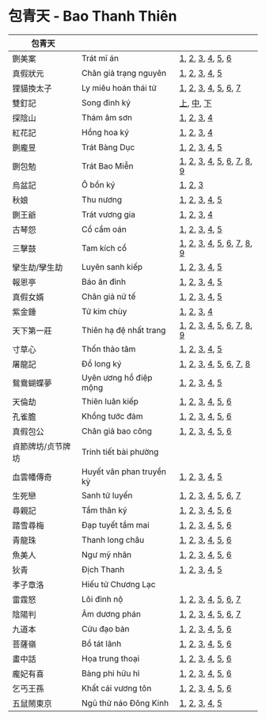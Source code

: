 # 包青天 - Bao Thanh Thiên

| 包青天 | | |
|---|---|---|
| 鍘美案 | Trát mĩ án | [1](https://www.youtube.com/watch?v=WYQEK43HukE&list=PL8MwjIpV5cFVyF8JWAAZuPeaX_4BM2J1m&index=1), [2](https://www.youtube.com/watch?v=tvSf7k3lYjo&list=PL8MwjIpV5cFVyF8JWAAZuPeaX_4BM2J1m&index=2), [3](https://www.youtube.com/watch?v=QdnE51jZucc&list=PL8MwjIpV5cFVyF8JWAAZuPeaX_4BM2J1m&index=3), [4](https://www.youtube.com/watch?v=UfXvVvGckn8&list=PL8MwjIpV5cFVyF8JWAAZuPeaX_4BM2J1m&index=4), [5](https://www.youtube.com/watch?v=mhq-B0mKFq4&list=PL8MwjIpV5cFVyF8JWAAZuPeaX_4BM2J1m&index=5), [6](https://www.youtube.com/watch?v=r_h0kIKOMCY&list=PL8MwjIpV5cFVyF8JWAAZuPeaX_4BM2J1m&index=10) |
| 真假狀元 | Chân giả trạng nguyên | [1](https://www.youtube.com/watch?v=RKvPzozasig&list=PL8MwjIpV5cFVyF8JWAAZuPeaX_4BM2J1m&index=6), [2](https://www.youtube.com/watch?v=G96A1SPb1T8&list=PL8MwjIpV5cFVyF8JWAAZuPeaX_4BM2J1m&index=7), [3](https://www.youtube.com/watch?v=RpwBKqy_WlQ&list=PL8MwjIpV5cFVyF8JWAAZuPeaX_4BM2J1m&index=8), [4](https://www.youtube.com/watch?v=NsL1BgQ2OKk&list=PL8MwjIpV5cFVyF8JWAAZuPeaX_4BM2J1m&index=9), [5](https://www.youtube.com/watch?v=Ne71neVREJc&list=PL8MwjIpV5cFVyF8JWAAZuPeaX_4BM2J1m&index=11) |
| 狸貓換太子 | Ly miêu hoán thái tử | [1](https://www.youtube.com/watch?v=tPXwUFgvF-4&list=PL8MwjIpV5cFVyF8JWAAZuPeaX_4BM2J1m&index=12), [2](https://www.youtube.com/watch?v=QfpBN1roi6s&list=PL8MwjIpV5cFVyF8JWAAZuPeaX_4BM2J1m&index=13), [3](https://www.youtube.com/watch?v=J6kvSTKSXw4&list=PL8MwjIpV5cFVyF8JWAAZuPeaX_4BM2J1m&index=14), [4](https://www.youtube.com/watch?v=8Zt0EE4FVeU&list=PL8MwjIpV5cFVyF8JWAAZuPeaX_4BM2J1m&index=15), [5](https://www.youtube.com/watch?v=PWW9UpccRps&list=PL8MwjIpV5cFVyF8JWAAZuPeaX_4BM2J1m&index=16), [6](https://www.youtube.com/watch?v=sxd2m2JB0IM&list=PL8MwjIpV5cFVyF8JWAAZuPeaX_4BM2J1m&index=17), [7](https://www.youtube.com/watch?v=JThH_EiCqNE&list=PL8MwjIpV5cFVyF8JWAAZuPeaX_4BM2J1m&index=18) |
| 雙釘記 | Song đinh ký | [上](https://www.youtube.com/watch?v=XGJGURHDWDE&list=PL8MwjIpV5cFVyF8JWAAZuPeaX_4BM2J1m&index=19), [中](https://www.youtube.com/watch?v=uXAIkBltSLg&list=PL8MwjIpV5cFVyF8JWAAZuPeaX_4BM2J1m&index=20), [下](https://www.youtube.com/watch?v=dKUOiT4Fe1E&list=PL8MwjIpV5cFVyF8JWAAZuPeaX_4BM2J1m&index=21) |
| 探陰山 | Thám âm sơn | [1](https://www.youtube.com/watch?v=3uje2_CDHe0&list=PL8MwjIpV5cFVyF8JWAAZuPeaX_4BM2J1m&index=22), [2](https://www.youtube.com/watch?v=5alMSyjweFQ&list=PL8MwjIpV5cFVyF8JWAAZuPeaX_4BM2J1m&index=23), [3](https://www.youtube.com/watch?v=xsgormdUrs8&list=PL8MwjIpV5cFVyF8JWAAZuPeaX_4BM2J1m&index=24), [4](https://www.youtube.com/watch?v=wG1qCjR0agI&list=PL8MwjIpV5cFVyF8JWAAZuPeaX_4BM2J1m&index=25) |
| 紅花記 | Hồng hoa ký | [1](https://www.youtube.com/watch?v=sKYx9bBk2L4&list=PL8MwjIpV5cFVyF8JWAAZuPeaX_4BM2J1m&index=32), [2](https://www.youtube.com/watch?v=DlAVnHWCOUE&list=PL8MwjIpV5cFVyF8JWAAZuPeaX_4BM2J1m&index=33), [3](https://www.youtube.com/watch?v=9GeXxqt__eQ&list=PL8MwjIpV5cFVyF8JWAAZuPeaX_4BM2J1m&index=34), [4](https://www.youtube.com/watch?v=b2JrLu5UbQg&list=PL8MwjIpV5cFVyF8JWAAZuPeaX_4BM2J1m&index=35) |
| 鍘龐昱 | Trát Bàng Dục | [1](https://www.youtube.com/watch?v=t0-3XjeWrx8&list=PL8MwjIpV5cFVyF8JWAAZuPeaX_4BM2J1m&index=39), [2](https://www.youtube.com/watch?v=DHegaCl3NlE&list=PL8MwjIpV5cFVyF8JWAAZuPeaX_4BM2J1m&index=40), [3](https://www.youtube.com/watch?v=IV-z6o1T9Zc&list=PL8MwjIpV5cFVyF8JWAAZuPeaX_4BM2J1m&index=41), [4](https://www.youtube.com/watch?v=oMwdPZUe8wQ&list=PL8MwjIpV5cFVyF8JWAAZuPeaX_4BM2J1m&index=42), [5](https://www.youtube.com/watch?v=0hfiuCs-7z0&list=PL8MwjIpV5cFVyF8JWAAZuPeaX_4BM2J1m&index=43) |
| 鍘包勉 | Trát Bao Miễn | [1](https://www.youtube.com/watch?v=rv-31Fpi04A&list=PL8MwjIpV5cFVyF8JWAAZuPeaX_4BM2J1m&index=48), [2](https://www.youtube.com/watch?v=uYlHqmJy37o&list=PL8MwjIpV5cFVyF8JWAAZuPeaX_4BM2J1m&index=49), [3](https://www.youtube.com/watch?v=BxU6WVtaoGM&list=PL8MwjIpV5cFVyF8JWAAZuPeaX_4BM2J1m&index=50), [4](https://www.youtube.com/watch?v=uqtxmeYVeIY&list=PL8MwjIpV5cFVyF8JWAAZuPeaX_4BM2J1m&index=51), [5](https://www.youtube.com/watch?v=Wk9-HDQRUoY&list=PL8MwjIpV5cFVyF8JWAAZuPeaX_4BM2J1m&index=52), [6](https://www.youtube.com/watch?v=_rpF3JVhCac&list=PL8MwjIpV5cFVyF8JWAAZuPeaX_4BM2J1m&index=53), [7](https://www.youtube.com/watch?v=1QGSzKiLIbk&list=PL8MwjIpV5cFVyF8JWAAZuPeaX_4BM2J1m&index=54), [8](https://www.youtube.com/watch?v=eAgvXU59paY&list=PL8MwjIpV5cFVyF8JWAAZuPeaX_4BM2J1m&index=55), [9](https://www.youtube.com/watch?v=ydUJVAV1MyM&list=PL8MwjIpV5cFVyF8JWAAZuPeaX_4BM2J1m&index=56) |
| 烏盆記 | Ô bồn ký | [1](https://www.youtube.com/watch?v=5sWDyRUYJF8&list=PL8MwjIpV5cFVyF8JWAAZuPeaX_4BM2J1m&index=36), [2](https://www.youtube.com/watch?v=EAiwbaNJXDY&list=PL8MwjIpV5cFVyF8JWAAZuPeaX_4BM2J1m&index=37), [3](https://www.youtube.com/watch?v=sDXz28e4GKo&list=PL8MwjIpV5cFVyF8JWAAZuPeaX_4BM2J1m&index=38) | 
| 秋娘 | Thu nương | [1](https://www.youtube.com/watch?v=r83PdZ4oh5M&list=PL8MwjIpV5cFVyF8JWAAZuPeaX_4BM2J1m&index=71), [2](https://www.youtube.com/watch?v=Gk_UHpWU3Yk&list=PL8MwjIpV5cFVyF8JWAAZuPeaX_4BM2J1m&index=72), [3](https://www.youtube.com/watch?v=MKgYaICt2UA&list=PL8MwjIpV5cFVyF8JWAAZuPeaX_4BM2J1m&index=73), [4](https://www.youtube.com/watch?v=lOhjWxeDHqg&list=PL8MwjIpV5cFVyF8JWAAZuPeaX_4BM2J1m&index=74), [5](https://www.youtube.com/watch?v=DDYzBrJod7c&list=PL8MwjIpV5cFVyF8JWAAZuPeaX_4BM2J1m&index=75) | 
| 鍘王爺 | Trát vương gia | [1](https://www.youtube.com/watch?v=mWjTQ6NnTxU&list=PL8MwjIpV5cFVyF8JWAAZuPeaX_4BM2J1m&index=44), [2](https://www.youtube.com/watch?v=c4exhYVMhlo&list=PL8MwjIpV5cFVyF8JWAAZuPeaX_4BM2J1m&index=45), [3](https://www.youtube.com/watch?v=ZtB-IHD2aaY&list=PL8MwjIpV5cFVyF8JWAAZuPeaX_4BM2J1m&index=46), [4](https://www.youtube.com/watch?v=_A3TxxvEn3g&list=PL8MwjIpV5cFVyF8JWAAZuPeaX_4BM2J1m&index=47) |
| 古琴怨 | Cổ cầm oán | [1](https://www.youtube.com/watch?v=DGJBeIdCrr8&list=PL8MwjIpV5cFVyF8JWAAZuPeaX_4BM2J1m&index=57), [2](https://www.youtube.com/watch?v=TUQQHTd5KgU&list=PL8MwjIpV5cFVyF8JWAAZuPeaX_4BM2J1m&index=58), [3](https://www.youtube.com/watch?v=nP0SbRd47n0&list=PL8MwjIpV5cFVyF8JWAAZuPeaX_4BM2J1m&index=59), [4](https://www.youtube.com/watch?v=1DDgPsdtky4&list=PL8MwjIpV5cFVyF8JWAAZuPeaX_4BM2J1m&index=60), [5](https://www.youtube.com/watch?v=IRhM1bcK2NY&list=PL8MwjIpV5cFVyF8JWAAZuPeaX_4BM2J1m&index=61) | 
| 三擊鼓 | Tam kích cổ | [1](https://www.youtube.com/watch?v=VilM5Wv3Z3o&list=PL8MwjIpV5cFVyF8JWAAZuPeaX_4BM2J1m&index=62), [2](https://www.youtube.com/watch?v=d4TtZx2Qcw0&list=PL8MwjIpV5cFVyF8JWAAZuPeaX_4BM2J1m&index=63), [3](https://www.youtube.com/watch?v=C1rxaXAhJvU&list=PL8MwjIpV5cFVyF8JWAAZuPeaX_4BM2J1m&index=64), [4](https://www.youtube.com/watch?v=3Rj5Ga9Uj9I&list=PL8MwjIpV5cFVyF8JWAAZuPeaX_4BM2J1m&index=65), [5](https://www.youtube.com/watch?v=gkvQu5mzY5A&list=PL8MwjIpV5cFVyF8JWAAZuPeaX_4BM2J1m&index=66), [6](https://www.youtube.com/watch?v=h_Umb3MWHSY&list=PL8MwjIpV5cFVyF8JWAAZuPeaX_4BM2J1m&index=67), [7](https://www.youtube.com/watch?v=E576JvOCkW0&list=PL8MwjIpV5cFVyF8JWAAZuPeaX_4BM2J1m&index=68), [8](https://www.youtube.com/watch?v=KPcW1h5XTcU&list=PL8MwjIpV5cFVyF8JWAAZuPeaX_4BM2J1m&index=69), [9](https://www.youtube.com/watch?v=uJfDpWS-DSE&list=PL8MwjIpV5cFVyF8JWAAZuPeaX_4BM2J1m&index=70) | 
| 攣生劫/孿生劫 | Luyên sanh kiếp | [1](https://www.youtube.com/watch?v=oGV4HmcL51Q&list=PL8MwjIpV5cFVyF8JWAAZuPeaX_4BM2J1m&index=76), [2](https://www.youtube.com/watch?v=wWjD1LCnnEw&list=PL8MwjIpV5cFVyF8JWAAZuPeaX_4BM2J1m&index=77), [3](https://www.youtube.com/watch?v=jcOhtFf7yvo&list=PL8MwjIpV5cFVyF8JWAAZuPeaX_4BM2J1m&index=78), [4](https://www.youtube.com/watch?v=dsN_AECE-yY&list=PL8MwjIpV5cFVyF8JWAAZuPeaX_4BM2J1m&index=79), [5](https://www.youtube.com/watch?v=SEyY7kitNxQ&list=PL8MwjIpV5cFVyF8JWAAZuPeaX_4BM2J1m&index=80) | 
| 報恩亭 | Báo ân đình | [1](https://www.youtube.com/watch?v=dCdownUKlDc&list=PL8MwjIpV5cFVyF8JWAAZuPeaX_4BM2J1m&index=81), [2](https://www.youtube.com/watch?v=5M9j-8tvN9o&list=PL8MwjIpV5cFVyF8JWAAZuPeaX_4BM2J1m&index=82), [3](https://www.youtube.com/watch?v=iazG6BhS3Ns&list=PL8MwjIpV5cFVyF8JWAAZuPeaX_4BM2J1m&index=83), [4](https://www.youtube.com/watch?v=WfNcoL-WIko&list=PL8MwjIpV5cFVyF8JWAAZuPeaX_4BM2J1m&index=84), [5](https://www.youtube.com/watch?v=xFLsHJM0nzM&list=PL8MwjIpV5cFVyF8JWAAZuPeaX_4BM2J1m&index=85) | 
| 真假女婿 | Chân giả nữ tế | [1](https://www.youtube.com/watch?v=zzJWRrA1oUk&list=PL8MwjIpV5cFVyF8JWAAZuPeaX_4BM2J1m&index=86), [2](https://www.youtube.com/watch?v=X63YCPx-pp0&list=PL8MwjIpV5cFVyF8JWAAZuPeaX_4BM2J1m&index=87), [3](https://www.youtube.com/watch?v=MJQ2CFqddPU&list=PL8MwjIpV5cFVyF8JWAAZuPeaX_4BM2J1m&index=88), [4](https://www.youtube.com/watch?v=SXlwiOlvO1c&list=PL8MwjIpV5cFVyF8JWAAZuPeaX_4BM2J1m&index=89), [5](https://www.youtube.com/watch?v=Gfiv5j7XPyw&list=PL8MwjIpV5cFVyF8JWAAZuPeaX_4BM2J1m&index=90) | 
| 紫金錘 | Tử kim chùy | [1](https://www.youtube.com/watch?v=HsmzK7a3B84&list=PL8MwjIpV5cFVyF8JWAAZuPeaX_4BM2J1m&index=91), [2](https://www.youtube.com/watch?v=Dbw5h_YLJ34&list=PL8MwjIpV5cFVyF8JWAAZuPeaX_4BM2J1m&index=92), [3](https://www.youtube.com/watch?v=eWlFBOYvd9o&list=PL8MwjIpV5cFVyF8JWAAZuPeaX_4BM2J1m&index=93), [4](https://www.youtube.com/watch?v=p_Zb-ZtXk2Q&list=PL8MwjIpV5cFVyF8JWAAZuPeaX_4BM2J1m&index=94) | 
| 天下第一莊 | Thiên hạ đệ nhất trang | [1](https://www.youtube.com/watch?v=H3kmWdm3Wqo&list=PL8MwjIpV5cFVyF8JWAAZuPeaX_4BM2J1m&index=95), [2](https://www.youtube.com/watch?v=ruTAM6e_yCY&list=PL8MwjIpV5cFVyF8JWAAZuPeaX_4BM2J1m&index=96), [3](https://www.youtube.com/watch?v=SFuzcXIpcdU&list=PL8MwjIpV5cFVyF8JWAAZuPeaX_4BM2J1m&index=97), [4](https://www.youtube.com/watch?v=O60BQPEzaMY&list=PL8MwjIpV5cFVyF8JWAAZuPeaX_4BM2J1m&index=98), [5](https://www.youtube.com/watch?v=eC3-UF6b8cQ&list=PL8MwjIpV5cFVyF8JWAAZuPeaX_4BM2J1m&index=99), [6](https://www.youtube.com/watch?v=wcAMERsxcxs&list=PL8MwjIpV5cFVyF8JWAAZuPeaX_4BM2J1m&index=100), [7](https://www.youtube.com/watch?v=7ylMU-wE4l0&list=PL8MwjIpV5cFVyF8JWAAZuPeaX_4BM2J1m&index=101), [8](https://www.youtube.com/watch?v=kV0DkPHok8U&list=PL8MwjIpV5cFVyF8JWAAZuPeaX_4BM2J1m&index=102), [9](https://www.youtube.com/watch?v=zF6ovXxTsH8&list=PL8MwjIpV5cFVyF8JWAAZuPeaX_4BM2J1m&index=103) | 
| 寸草心 | Thốn thảo tâm | [1](https://www.youtube.com/watch?v=1S75FuILOAw&list=PL8MwjIpV5cFVyF8JWAAZuPeaX_4BM2J1m&index=104), [2](https://www.youtube.com/watch?v=BZfrV4E5Db0&list=PL8MwjIpV5cFVyF8JWAAZuPeaX_4BM2J1m&index=105), [3](https://www.youtube.com/watch?v=-SOa_GJTAaM&list=PL8MwjIpV5cFVyF8JWAAZuPeaX_4BM2J1m&index=106), [4](https://www.youtube.com/watch?v=bEeTnnmckaI&list=PL8MwjIpV5cFVyF8JWAAZuPeaX_4BM2J1m&index=107), [5](https://www.youtube.com/watch?v=pIlklA-URB8&list=PL8MwjIpV5cFVyF8JWAAZuPeaX_4BM2J1m&index=108) | 
| 屠龍記 | Đồ long ký | [1](https://www.youtube.com/watch?v=B58JU29FYOo&list=PL8MwjIpV5cFVyF8JWAAZuPeaX_4BM2J1m&index=109), [2](https://www.youtube.com/watch?v=jV3B0vhM0z0&list=PL8MwjIpV5cFVyF8JWAAZuPeaX_4BM2J1m&index=110), [3](https://www.youtube.com/watch?v=ocdwt8BHSN4&list=PL8MwjIpV5cFVyF8JWAAZuPeaX_4BM2J1m&index=111), [4](https://www.youtube.com/watch?v=NDfybxnINEE&list=PL8MwjIpV5cFVyF8JWAAZuPeaX_4BM2J1m&index=112), [5](https://www.youtube.com/watch?v=wTfjLWym9p4&list=PL8MwjIpV5cFVyF8JWAAZuPeaX_4BM2J1m&index=113), [6](https://www.youtube.com/watch?v=HqVDiheSPso&list=PL8MwjIpV5cFVyF8JWAAZuPeaX_4BM2J1m&index=114), [7](https://www.youtube.com/watch?v=a61hzC8eyfA&list=PL8MwjIpV5cFVyF8JWAAZuPeaX_4BM2J1m&index=115), [8](https://www.youtube.com/watch?v=l-VZ00ULeV0&list=PL8MwjIpV5cFVyF8JWAAZuPeaX_4BM2J1m&index=116) | 
| 鴛鴦蝴蝶夢 | Uyên ương hồ điệp mộng | [1](https://www.youtube.com/watch?v=PwVJSj4BoVc&list=PL8MwjIpV5cFVyF8JWAAZuPeaX_4BM2J1m&index=117), [2](https://www.youtube.com/watch?v=Ndxw42R974g&list=PL8MwjIpV5cFVyF8JWAAZuPeaX_4BM2J1m&index=118), [3](https://www.youtube.com/watch?v=tVPXSJigq68&list=PL8MwjIpV5cFVyF8JWAAZuPeaX_4BM2J1m&index=119), [4](https://www.youtube.com/watch?v=jSOIa2Yd1Bc&list=PL8MwjIpV5cFVyF8JWAAZuPeaX_4BM2J1m&index=120), [5](https://www.youtube.com/watch?v=u7iD1mVbzUQ&list=PL8MwjIpV5cFVyF8JWAAZuPeaX_4BM2J1m&index=121) | 
| 天倫劫 | Thiên luân kiếp | [1](https://www.youtube.com/watch?v=fr3LzfsYfJM&list=PL8MwjIpV5cFVyF8JWAAZuPeaX_4BM2J1m&index=122), [2](https://www.youtube.com/watch?v=7-yQZWe7tW4&list=PL8MwjIpV5cFVyF8JWAAZuPeaX_4BM2J1m&index=123), [3](https://www.youtube.com/watch?v=gs12bGSZH48&list=PL8MwjIpV5cFVyF8JWAAZuPeaX_4BM2J1m&index=152), [4](https://www.youtube.com/watch?v=YyWxaCkbTmU&list=PL8MwjIpV5cFVyF8JWAAZuPeaX_4BM2J1m&index=124), [5](https://www.youtube.com/watch?v=I63uTvEBU1Y&list=PL8MwjIpV5cFVyF8JWAAZuPeaX_4BM2J1m&index=125), [6](https://www.youtube.com/watch?v=BMXcSx9Svw4&list=PL8MwjIpV5cFVyF8JWAAZuPeaX_4BM2J1m&index=126) | 
| 孔雀膽 | Khổng tước đảm | [1](https://www.youtube.com/watch?v=XXTpxqvqRak&list=PL8MwjIpV5cFVyF8JWAAZuPeaX_4BM2J1m&index=127), [2](https://www.youtube.com/watch?v=_oIRm3L7QLE&list=PL8MwjIpV5cFVyF8JWAAZuPeaX_4BM2J1m&index=128), [3](https://www.youtube.com/watch?v=mlAIN1tW-aM&list=PL8MwjIpV5cFVyF8JWAAZuPeaX_4BM2J1m&index=129), [4](https://www.youtube.com/watch?v=ssv2CQ8BBGI&list=PL8MwjIpV5cFVyF8JWAAZuPeaX_4BM2J1m&index=130), [5](https://www.youtube.com/watch?v=V7zzgCIGbs4&list=PL8MwjIpV5cFVyF8JWAAZuPeaX_4BM2J1m&index=131), [6](https://www.youtube.com/watch?v=4H2938EgfXM&list=PL8MwjIpV5cFVyF8JWAAZuPeaX_4BM2J1m&index=132) | 
| 真假包公 | Chân giả bao công | [1](https://www.youtube.com/watch?v=U9foBZDkw_I&list=PL8MwjIpV5cFVyF8JWAAZuPeaX_4BM2J1m&index=26), [2](https://www.youtube.com/watch?v=DyzNG-dWyYU&list=PL8MwjIpV5cFVyF8JWAAZuPeaX_4BM2J1m&index=27), [3](https://www.youtube.com/watch?v=SknhtHR5dkM&list=PL8MwjIpV5cFVyF8JWAAZuPeaX_4BM2J1m&index=28), [4](https://www.youtube.com/watch?v=lC4DSKfoGN8&list=PL8MwjIpV5cFVyF8JWAAZuPeaX_4BM2J1m&index=29), [5](https://www.youtube.com/watch?v=MT3uCWQlYb8&list=PL8MwjIpV5cFVyF8JWAAZuPeaX_4BM2J1m&index=30), [6](https://www.youtube.com/watch?v=i_hZnH9k76U&list=PL8MwjIpV5cFVyF8JWAAZuPeaX_4BM2J1m&index=31) | 
| 貞節牌坊/贞节牌坊 | Trinh tiết bài phường | | 
| 血雲幡傳奇 | Huyết vân phan truyền kỳ | [1](https://www.youtube.com/watch?v=xxXz2TAJjt8&list=PL8MwjIpV5cFVyF8JWAAZuPeaX_4BM2J1m&index=133), [2](https://www.youtube.com/watch?v=qF5oSJHcHA4&list=PL8MwjIpV5cFVyF8JWAAZuPeaX_4BM2J1m&index=134), [3](https://www.youtube.com/watch?v=Nl2y0nPl55E&list=PL8MwjIpV5cFVyF8JWAAZuPeaX_4BM2J1m&index=135), [4](https://www.youtube.com/watch?v=i-rL-pFkwbM&list=PL8MwjIpV5cFVyF8JWAAZuPeaX_4BM2J1m&index=136), [5](https://www.youtube.com/watch?v=KZ7SYJ2QhKU&list=PL8MwjIpV5cFVyF8JWAAZuPeaX_4BM2J1m&index=137) |
| 生死戀 | Sanh tử luyến | [1](https://www.youtube.com/watch?v=CbxZmsWVRQ8&list=PL8MwjIpV5cFVyF8JWAAZuPeaX_4BM2J1m&index=150), [2](https://www.youtube.com/watch?v=RmIzkgPcB4Y&list=PL8MwjIpV5cFVyF8JWAAZuPeaX_4BM2J1m&index=151), [3](https://www.youtube.com/watch?v=GSD9_jEttDI&list=PL8MwjIpV5cFVyF8JWAAZuPeaX_4BM2J1m&index=153), [4](https://www.youtube.com/watch?v=C2CG9RpLqh0&list=PL8MwjIpV5cFVyF8JWAAZuPeaX_4BM2J1m&index=154), [5](https://www.youtube.com/watch?v=iJHunKzutH8&list=PL8MwjIpV5cFVyF8JWAAZuPeaX_4BM2J1m&index=155), [6](https://www.youtube.com/watch?v=9bgep4WOkT4&list=PL8MwjIpV5cFVyF8JWAAZuPeaX_4BM2J1m&index=156), [7](https://www.youtube.com/watch?v=UZMHGfOyZz8&list=PL8MwjIpV5cFVyF8JWAAZuPeaX_4BM2J1m&index=157) | 
| 尋親記 | Tầm thân ký | [1](https://www.youtube.com/watch?v=1ARmnjDbX5k&list=PL8MwjIpV5cFVyF8JWAAZuPeaX_4BM2J1m&index=138), [2](https://www.youtube.com/watch?v=qbP5iPuxQnQ&list=PL8MwjIpV5cFVyF8JWAAZuPeaX_4BM2J1m&index=139), [3](https://www.youtube.com/watch?v=_ST5u9_BASo&list=PL8MwjIpV5cFVyF8JWAAZuPeaX_4BM2J1m&index=140), [4](https://www.youtube.com/watch?v=_UT2wicZa-0&list=PL8MwjIpV5cFVyF8JWAAZuPeaX_4BM2J1m&index=141), [5](https://www.youtube.com/watch?v=Yx9Vk32w1zM&list=PL8MwjIpV5cFVyF8JWAAZuPeaX_4BM2J1m&index=142), [6](https://www.youtube.com/watch?v=urUYlDESdTk&list=PL8MwjIpV5cFVyF8JWAAZuPeaX_4BM2J1m&index=143) | 
| 踏雪尋梅 | Đạp tuyết tầm mai | [1](https://www.youtube.com/watch?v=Le3nAS6BBhY&list=PL8MwjIpV5cFVyF8JWAAZuPeaX_4BM2J1m&index=144), [2](https://www.youtube.com/watch?v=fEONSdxikpk&list=PL8MwjIpV5cFVyF8JWAAZuPeaX_4BM2J1m&index=145), [3](https://www.youtube.com/watch?v=DwCG2ueLGQI&list=PL8MwjIpV5cFVyF8JWAAZuPeaX_4BM2J1m&index=146), [4](https://www.youtube.com/watch?v=-ODHw9W2oTQ&list=PL8MwjIpV5cFVyF8JWAAZuPeaX_4BM2J1m&index=147), [5](https://www.youtube.com/watch?v=UUmSK8oVDps&list=PL8MwjIpV5cFVyF8JWAAZuPeaX_4BM2J1m&index=148), [6](https://www.youtube.com/watch?v=C9EnVXdrOvU&list=PL8MwjIpV5cFVyF8JWAAZuPeaX_4BM2J1m&index=149) | 
| 青龍珠 | Thanh long châu | [1](https://www.youtube.com/watch?v=rbrSqmF_QjY&list=PL8MwjIpV5cFVyF8JWAAZuPeaX_4BM2J1m&index=158), [2](https://www.youtube.com/watch?v=76xN3lYFuVo&list=PL8MwjIpV5cFVyF8JWAAZuPeaX_4BM2J1m&index=159), [3](https://www.youtube.com/watch?v=WjvwBHKV8rU&list=PL8MwjIpV5cFVyF8JWAAZuPeaX_4BM2J1m&index=160), [4](https://www.youtube.com/watch?v=0EsqhGy-NZc&list=PL8MwjIpV5cFVyF8JWAAZuPeaX_4BM2J1m&index=161), [5](https://www.youtube.com/watch?v=H23KHVouDe0&list=PL8MwjIpV5cFVyF8JWAAZuPeaX_4BM2J1m&index=162), [6](https://www.youtube.com/watch?v=2DTW0LlZ-hQ&list=PL8MwjIpV5cFVyF8JWAAZuPeaX_4BM2J1m&index=163) | 
| 魚美人 | Ngư mỹ nhân | [1](https://www.youtube.com/watch?v=E9iEeqT-MIo&list=PL8MwjIpV5cFVyF8JWAAZuPeaX_4BM2J1m&index=164), [2](https://www.youtube.com/watch?v=zKCnLtQzP5Q&list=PL8MwjIpV5cFVyF8JWAAZuPeaX_4BM2J1m&index=165), [3](https://www.youtube.com/watch?v=_lagSRYZBnY&list=PL8MwjIpV5cFVyF8JWAAZuPeaX_4BM2J1m&index=166), [4](https://www.youtube.com/watch?v=6EbDBucmJGc&list=PL8MwjIpV5cFVyF8JWAAZuPeaX_4BM2J1m&index=167), [5](https://www.youtube.com/watch?v=5dhsAL42a_U&list=PL8MwjIpV5cFVyF8JWAAZuPeaX_4BM2J1m&index=168), [6](https://www.youtube.com/watch?v=aRN4_c1ya64&list=PL8MwjIpV5cFVyF8JWAAZuPeaX_4BM2J1m&index=169) | 
| 狄青 | Địch Thanh | [1](https://www.youtube.com/watch?v=_yvVq2fw5VM&list=PL8MwjIpV5cFVyF8JWAAZuPeaX_4BM2J1m&index=170), [2](https://www.youtube.com/watch?v=asroIOlyZes&list=PL8MwjIpV5cFVyF8JWAAZuPeaX_4BM2J1m&index=171), [3](https://www.youtube.com/watch?v=bmGWIW3wGA0&list=PL8MwjIpV5cFVyF8JWAAZuPeaX_4BM2J1m&index=172), [4](https://www.youtube.com/watch?v=I4ZTmYjPweY&list=PL8MwjIpV5cFVyF8JWAAZuPeaX_4BM2J1m&index=173), [5](https://www.youtube.com/watch?v=oTAyz79gOwE&list=PL8MwjIpV5cFVyF8JWAAZuPeaX_4BM2J1m&index=174) | 
| 孝子章洛 | Hiếu tử Chương Lạc | 
| 雷霆怒 | Lôi đình nộ | [1](https://www.youtube.com/watch?v=exZA_qXualU&list=PL8MwjIpV5cFVyF8JWAAZuPeaX_4BM2J1m&index=175), [2](https://www.youtube.com/watch?v=S58hFCznmis&list=PL8MwjIpV5cFVyF8JWAAZuPeaX_4BM2J1m&index=176), [3](https://www.youtube.com/watch?v=ZEpC5WP_Gns&list=PL8MwjIpV5cFVyF8JWAAZuPeaX_4BM2J1m&index=177), [4](https://www.youtube.com/watch?v=PiMUmr3xz-M&list=PL8MwjIpV5cFVyF8JWAAZuPeaX_4BM2J1m&index=178), [5](https://www.youtube.com/watch?v=JPRbQZZheyw&list=PL8MwjIpV5cFVyF8JWAAZuPeaX_4BM2J1m&index=179), [6](https://www.youtube.com/watch?v=GfEsN9gKmkg&list=PL8MwjIpV5cFVyF8JWAAZuPeaX_4BM2J1m&index=180), [7](https://www.youtube.com/watch?v=-uaQc-FvXrE&list=PL8MwjIpV5cFVyF8JWAAZuPeaX_4BM2J1m&index=181) | 
| 陰陽判 | Âm dương phán | [1](https://www.youtube.com/watch?v=zQ0Ub_ZG0qs&list=PL8MwjIpV5cFVyF8JWAAZuPeaX_4BM2J1m&index=182), [2](https://www.youtube.com/watch?v=Y_zdqYlJ8gY&list=PL8MwjIpV5cFVyF8JWAAZuPeaX_4BM2J1m&index=183), [3](https://www.youtube.com/watch?v=Aav1l-ynpTk&list=PL8MwjIpV5cFVyF8JWAAZuPeaX_4BM2J1m&index=184), [4](https://www.youtube.com/watch?v=CMtZ9fUII-c&list=PL8MwjIpV5cFVyF8JWAAZuPeaX_4BM2J1m&index=185), [5](https://www.youtube.com/watch?v=08ZPr-sh7R8&list=PL8MwjIpV5cFVyF8JWAAZuPeaX_4BM2J1m&index=186), [6](https://www.youtube.com/watch?v=AossJTLkEhE&list=PL8MwjIpV5cFVyF8JWAAZuPeaX_4BM2J1m&index=187), [7](https://www.youtube.com/watch?v=QMgg7cUgtoo&list=PL8MwjIpV5cFVyF8JWAAZuPeaX_4BM2J1m&index=188) | 
| 九道本 | Cửu đạo bản | [1](https://www.youtube.com/watch?v=Sz2UAON_yeE&list=PL8MwjIpV5cFVyF8JWAAZuPeaX_4BM2J1m&index=189), [2](https://www.youtube.com/watch?v=ZPsHkbT0TQ0&list=PL8MwjIpV5cFVyF8JWAAZuPeaX_4BM2J1m&index=190), [3](https://www.youtube.com/watch?v=kkRBx4-yPSc&list=PL8MwjIpV5cFVyF8JWAAZuPeaX_4BM2J1m&index=191), [4](https://www.youtube.com/watch?v=htgn91oXS5Q&list=PL8MwjIpV5cFVyF8JWAAZuPeaX_4BM2J1m&index=192), [5](https://www.youtube.com/watch?v=9JjhoL3b1wc&list=PL8MwjIpV5cFVyF8JWAAZuPeaX_4BM2J1m&index=193), [6](https://www.youtube.com/watch?v=11M9lThX4Qs&list=PL8MwjIpV5cFVyF8JWAAZuPeaX_4BM2J1m&index=194) |
| 菩薩嶺 | Bồ tát lãnh | [1](https://www.youtube.com/watch?v=UK6x9Ngl5zU&list=PL8MwjIpV5cFVyF8JWAAZuPeaX_4BM2J1m&index=195), [2](https://www.youtube.com/watch?v=PEe3NSGxlsU&list=PL8MwjIpV5cFVyF8JWAAZuPeaX_4BM2J1m&index=196), [3](https://www.youtube.com/watch?v=WOfbZWNKnkU&list=PL8MwjIpV5cFVyF8JWAAZuPeaX_4BM2J1m&index=197), [4](https://www.youtube.com/watch?v=iZklhM0qS6c&list=PL8MwjIpV5cFVyF8JWAAZuPeaX_4BM2J1m&index=198), [5](https://www.youtube.com/watch?v=5I7yx7QUmBc&list=PL8MwjIpV5cFVyF8JWAAZuPeaX_4BM2J1m&index=199), [6](https://www.youtube.com/watch?v=VcPThFVeCj0&list=PL8MwjIpV5cFVyF8JWAAZuPeaX_4BM2J1m&index=200) |
| 畫中話 | Họa trung thoại | [1](https://www.youtube.com/watch?v=How4XJxLkhQ&list=PL8MwjIpV5cFVyF8JWAAZuPeaX_4BM2J1m&index=201), [2](https://www.youtube.com/watch?v=svn6l4CTxoY&list=PL8MwjIpV5cFVyF8JWAAZuPeaX_4BM2J1m&index=202), [3](https://www.youtube.com/watch?v=FPuRM_xcca8&list=PL8MwjIpV5cFVyF8JWAAZuPeaX_4BM2J1m&index=203), [4](https://www.youtube.com/watch?v=8dpZC56dwrw&list=PL8MwjIpV5cFVyF8JWAAZuPeaX_4BM2J1m&index=204), [5](https://www.youtube.com/watch?v=6Ay9sDmVHjw&list=PL8MwjIpV5cFVyF8JWAAZuPeaX_4BM2J1m&index=205), [6](https://www.youtube.com/watch?v=363OmdF693k&list=PL8MwjIpV5cFVyF8JWAAZuPeaX_4BM2J1m&index=206) |
| 龐妃有喜 | Bàng phi hữu hỉ | [1](https://www.youtube.com/watch?v=rAsgkgGfv7o&list=PL8MwjIpV5cFVyF8JWAAZuPeaX_4BM2J1m&index=207), [2](https://www.youtube.com/watch?v=d6WXwW2lmRw&list=PL8MwjIpV5cFVyF8JWAAZuPeaX_4BM2J1m&index=208), [3](https://www.youtube.com/watch?v=d-J99L3SUXg&list=PL8MwjIpV5cFVyF8JWAAZuPeaX_4BM2J1m&index=209), [4](https://www.youtube.com/watch?v=X3kJ6ZU8DJw&list=PL8MwjIpV5cFVyF8JWAAZuPeaX_4BM2J1m&index=210), [5](https://www.youtube.com/watch?v=1juaqYMnQaA&list=PL8MwjIpV5cFVyF8JWAAZuPeaX_4BM2J1m&index=211), [6](https://www.youtube.com/watch?v=Idk52dwzjYI&list=PL8MwjIpV5cFVyF8JWAAZuPeaX_4BM2J1m&index=212) | 
| 乞丐王孫 | Khất cái vương tôn | [1](https://www.youtube.com/watch?v=j5GbnS99dK4&list=PL8MwjIpV5cFVyF8JWAAZuPeaX_4BM2J1m&index=213), [2](https://www.youtube.com/watch?v=7FAgro9pf1g&list=PL8MwjIpV5cFVyF8JWAAZuPeaX_4BM2J1m&index=214), [3](https://www.youtube.com/watch?v=DxtLBRtbJaE&list=PL8MwjIpV5cFVyF8JWAAZuPeaX_4BM2J1m&index=215), [4](https://www.youtube.com/watch?v=njHTujaAvTU&list=PL8MwjIpV5cFVyF8JWAAZuPeaX_4BM2J1m&index=216), [5](https://www.youtube.com/watch?v=sEvkceqAysE&list=PL8MwjIpV5cFVyF8JWAAZuPeaX_4BM2J1m&index=217), [6](https://www.youtube.com/watch?v=CXvUTGSD4k0&list=PL8MwjIpV5cFVyF8JWAAZuPeaX_4BM2J1m&index=218) | 
| 五鼠鬧東京 | Ngũ thử náo Đông Kinh | [1](https://www.youtube.com/watch?v=UcOvp9Ggvd4&list=PL8MwjIpV5cFVyF8JWAAZuPeaX_4BM2J1m&index=219), [2](https://www.youtube.com/watch?v=CyeFZSTvYpo&list=PL8MwjIpV5cFVyF8JWAAZuPeaX_4BM2J1m&index=220), [3](https://www.youtube.com/watch?v=hb_cbpSZNA4&list=PL8MwjIpV5cFVyF8JWAAZuPeaX_4BM2J1m&index=221), [4](https://www.youtube.com/watch?v=TPLBAmfykuk&list=PL8MwjIpV5cFVyF8JWAAZuPeaX_4BM2J1m&index=222), [5](https://www.youtube.com/watch?v=GatB165_nZg&list=PL8MwjIpV5cFVyF8JWAAZuPeaX_4BM2J1m&index=223) |
